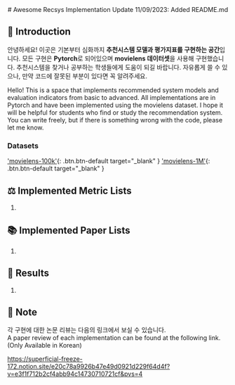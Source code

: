 <div align="center">
# Awesome Recsys Implementation
Update 11/09/2023: Added README.md
</div>

## 🤗 Introduction

안녕하세요! 이곳은 기본부터 심화까지 **추천시스템 모델과 평가지표를 구현하는 공간**입니다. 모든 구현은 **Pytorch**로 되어있으며 **movielens 데이터셋**을 사용해 구현했습니다. 추천시스템을 찾거나 공부하는 학생들에게 도움이 되길 바랍니다. 자유롭게 쓸 수 있으나, 만약 코드에 잘못된 부분이 있다면 꼭 알려주세요.

Hello! This is a space that implements recommended system models and evaluation indicators from basic to advanced. All implementations are in Pytorch and have been implemented using the movielens dataset. I hope it will be helpful for students who find or study the recommendation system. You can write freely, but if there is something wrong with the code, please let me know.

### Datasets
['movielens-100k']([http://www.example.com/](https://grouplens.org/datasets/movielens/100k/)){: .btn.btn-default target="_blank" }
['movielens-1M']([http://www.example.com/](https://grouplens.org/datasets/movielens/1M/)){: .btn.btn-default target="_blank" }

## ⚖ Implemented Metric Lists
1. 

## 📚 Implemented Paper Lists
1. 

## 💯 Results
1. 

## 🔔 Note
각 구현에 대한 논문 리뷰는 다음의 링크에서 보실 수 있습니다.<br>
A paper review of each implementation can be found at the following link. (Only Available in Korean)<br>

https://superficial-freeze-172.notion.site/e20c78a9926b47e49d0921d229f64d4f?v=e3f1f712b2cf4abb94c14730710721cf&pvs=4
